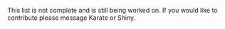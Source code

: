 This list is not complete and is still being worked on. If you would like to contribute please message Karate or Shiny.